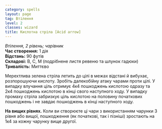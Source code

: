```yaml
---
category: spells
layout: page
tag: Втілення
level: 2
classes: wizard
title: Кислотна стріла [Acid arrow]
---
```


_Втілення, 2 рівень; чарівник_  
**Час створення:** 1 дія  
**Відстань:** 90 футів  
**Складові:** В, С, М (подрібнене листя ревеню та шлунок гадюки)  
**Тривалість:** Миттєво  

Мерехтлива зелена стріла летить до цілі в межах відстані й вибухає, розпорошуючи кислоту. Зробіть далекобійну атаку чарами проти цілі. У випадку влучання ціль отримує 4к4 пошкоджень кислотою одразу та 2к4 пошкоджень кислотою в кінці свого наступного ходу. У випадку промаху стріла забризкує ціль кислотою на половину початкових пошкоджень і не завдає пошкоджень в кінці наступного ходу.  

**На вищих рівнях.** Коли ви створюєте ці чари з використанням чарунки 3 рівня або вищої, пошкодження (як початкові, так і пізніші) зростають на 1к4 за кожну чарунку вище другої.
